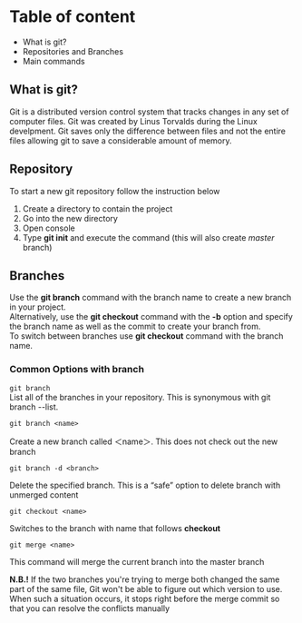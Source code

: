 # Table of content
* What is git?
* Repositories and Branches
* Main commands

## What is git?
Git is a distributed version control system that tracks changes in any set of computer files. Git was created by Linus Torvalds during the Linux develpment. Git saves only the difference between files and not the entire files allowing git to save a considerable amount of memory.

## Repository
To start a new git repository follow the instruction below
1. Create a directory to contain the project
2. Go into the new directory
3. Open console
4. Type **git init** and execute the command (this will also create _master_ branch)

## Branches
Use the **git branch** command with the branch name to create a new branch in your project.   
Alternatively, use the **git checkout** command with the __-b__ option and specify the branch name as well as the commit to create your branch from.  
To switch between branches use **git checkout** command with the branch name.

### Common Options with branch
`git branch`   
 List all of the branches in your repository. This is synonymous with git branch --list.  
  
`git branch <name>` 
  
  Create a new branch called ＜name＞. This does not check out the new branch  

`git branch -d <branch>`    
   
   Delete the specified branch. This is a “safe” option to delete branch with unmerged content  

`git checkout <name>`  

 Switches to the branch with name that follows __checkout__  

`git merge <name>`  

 This command will merge the current branch into the master branch  

 **N.B.!** If the two branches you're trying to merge both changed the same part of the same file, Git won't be able to figure out which version to use. When such a situation occurs, it stops right before the merge commit so that you can resolve the conflicts manually
 




